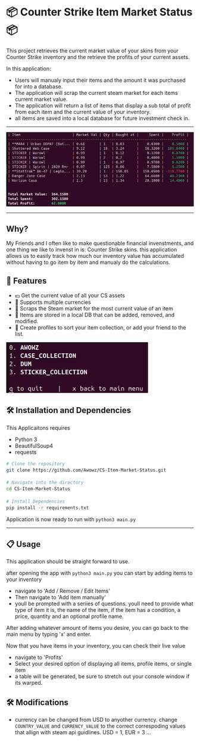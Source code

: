 # 📦 Counter Strike Item Market Status 📦

This project retrieves the current market value of your skins from your Counter Strike inventory and the retrieve the profits of your current assets.

In this application:
* Users will manualy input their items and the amount it was purchased for into a database.
* The application will scrap the current steam market for each items current market value.
* The application will return a list of items that display a sub total of profit from each item and the current value of your inventory.
* all items are saved into a local database for future investment check in.

--------------
![Table Sample](/Assets/profit_table.png "Table Sample")

--------------
## Why?

My Friends and I often like to make questionable financial invenstments, and one thing we like to invenst in is: Counter Strike skins. this application allows us to easily track how much our inventory value has accumulated without having to go item by item and manualy do the calculations.

## 📱 Features

- 💵 Get the current value of all your CS assets
- 🔧 Supports multiple currencies
- 🔗 Scraps the Steam market for the most current value of an item
- 🔧 Items are stored in a local DB that can be added, removed, and modified.
- 🔗 Create profiles to sort your item collection, or add your friend to the list.

![Profile Sample](/Assets/User_table.png "Profile Sample")

## 🛠️ Installation and Dependencies

This Applicaitons requires
* Python 3
* BeautifulSoup4
* requests

```bash
# Clone the repository
git clone https://github.com/Awowz/CS-Item-Market-Status.git

# Navigate into the directory
cd CS-Item-Market-Status

# Install Dependencies
pip install -r requirements.txt
```
Application is now ready to run with ```python3 main.py```

--------------

## 📋 Usage

This application should be straight forward to use.

after opening the app with ```python3 main.py``` you can start by adding items to your inventory
- navigate to 'Add / Remove / Edit Items'
- Then navigate to 'Add item manually'
- youll be prompted with a seriies of questions. youll need to provide what type of item it is, the name of the item, if the item has a condition, a price, quantity and an optional profile name.

After adding whatever amount of items you desire, you can go back to the main menu by typing 'x' and enter.

Now that you have items in your inventory, you can check their live value
- navigate to 'Profits'
- Select your desired option of displaying all items, profile items, or single item
- a table will be generated, be sure to stretch out your console window if its warped.


## 🛠️ Modifications

* currency can be changed from USD to anyother currency. change ```COUNTRY_VALUE``` and ```CURRENCY_VALUE``` to the correct correspoding values that allign with steam api guidlines. USD = 1, EUR = 3 ...